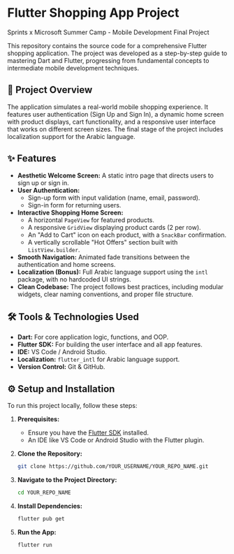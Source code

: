 # Flutter Shopping App Project
Sprints x Microsoft Summer Camp - Mobile Development Final Project

This repository contains the source code for a comprehensive Flutter shopping application. The project was developed as a step-by-step guide to mastering Dart and Flutter, progressing from fundamental concepts to intermediate mobile development techniques.

## 🚀 Project Overview

The application simulates a real-world mobile shopping experience. It features user authentication (Sign Up and Sign In), a dynamic home screen with product displays, cart functionality, and a responsive user interface that works on different screen sizes. The final stage of the project includes localization support for the Arabic language.

## ✨ Features

-   **Aesthetic Welcome Screen:** A static intro page that directs users to sign up or sign in.
-   **User Authentication:**
    -   Sign-up form with input validation (name, email, password).
    -   Sign-in form for returning users.
-   **Interactive Shopping Home Screen:**
    -   A horizontal `PageView` for featured products.
    -   A responsive `GridView` displaying product cards (2 per row).
    -   An "Add to Cart" icon on each product, with a `SnackBar` confirmation.
    -   A vertically scrollable "Hot Offers" section built with `ListView.builder`.
-   **Smooth Navigation:** Animated fade transitions between the authentication and home screens.
-   **Localization (Bonus):** Full Arabic language support using the `intl` package, with no hardcoded UI strings.
-   **Clean Codebase:** The project follows best practices, including modular widgets, clear naming conventions, and proper file structure.

## 🛠️ Tools & Technologies Used

-   **Dart:** For core application logic, functions, and OOP.
-   **Flutter SDK:** For building the user interface and all app features.
-   **IDE:** VS Code / Android Studio.
-   **Localization:** `flutter_intl` for Arabic language support.
-   **Version Control:** Git & GitHub.

## ⚙️ Setup and Installation

To run this project locally, follow these steps:

1.  **Prerequisites:**
    -   Ensure you have the [Flutter SDK](https://flutter.dev/docs/get-started/install) installed.
    -   An IDE like VS Code or Android Studio with the Flutter plugin.

2.  **Clone the Repository:**
    ```sh
    git clone https://github.com/YOUR_USERNAME/YOUR_REPO_NAME.git
    ```

3.  **Navigate to the Project Directory:**
    ```sh
    cd YOUR_REPO_NAME
    ```

4.  **Install Dependencies:**
    ```sh
    flutter pub get
    ```

5.  **Run the App:**
    ```sh
    flutter run
    ```
